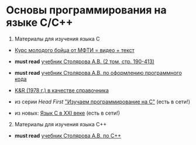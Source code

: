 # Основы программирования на языке С/C++

1. Материалы для изучения языка C
- [Курс молодого бойца от МФТИ = видео + текст](http://cs.mipt.ru/c_intro)

- **must read** [учебник Столярова А.В. (2 том, стр. 190-413)](http://www.stolyarov.info/books/pdf/progintro_vol2.pdf)

- **must read** [учебник Столярова А.В. по оформлению программного кода](http://www.stolyarov.info/books/pdf/codestyle2.pdf)

- [K&R (1978 г.) в качестве справочника](http://givi.olnd.ru/kr/)

- из серии *Head First* ["Изучаем программирование на C"](https://book24.ru/product/izuchaem-programmirovanie-na-c-144202/) (есть в сети!)

- из новых: [Язык С в XXI веке](https://www.ozon.ru/context/detail/id/31083556/) (есть в сети!)

2. Материалы для изучения языка C++

- **must read** [учебник Столярова А.В. по С++](http://www.stolyarov.info/books/pdf/cppintro5.pdf)


